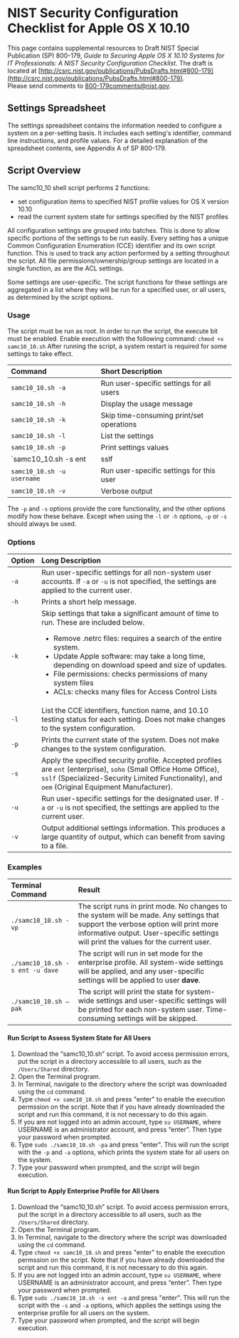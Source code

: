 # NIST Security Configuration Checklist for Apple OS X 10.10
This page contains supplemental resources to Draft NIST Special Publication (SP) 800-179, _Guide to Securing Apple OS X 10.10 Systems for IT Professionals: A NIST Security Configuration Checklist_. The draft is located at [http://csrc.nist.gov/publications/PubsDrafts.html#800-179](http://csrc.nist.gov/publications/PubsDrafts.html#800-179).  
Please send comments to 800-179comments@nist.gov.

## Settings Spreadsheet
The settings spreadsheet contains the information needed to configure a system on a per-setting basis. It includes each setting's identifier, command line instructions, and profile values. For a detailed explanation of the spreadsheet contents, see Appendix A of SP 800-179.

## Script Overview
The samc10_10 shell script performs 2 functions:

  * set configuration items to specified NIST profile values for OS X version 10.10  
  * read the current system state for settings specified by the NIST profiles

All configuration settings are grouped into batches. This is done to allow specific portions of the settings to be run easily. Every setting has a unique Common Configuration Enumeration (CCE) identifier and its own script function. This is used to track any action performed by a setting throughout the script. All file permissions/ownership/group settings are located in a single function, as are the ACL settings.

Some settings are user-specific. The script functions for these settings are aggregated in a list where they will be run for a specified user, or all users, as determined by the script options.


### Usage
The script must be run as root. In order to run the script, the execute bit must be enabled. Enable execution with the following command: `chmod +x samc10_10.sh` After running the script, a system restart is required for some settings to take effect. 

| Command                  | Short Description    |
|:-------------------------|:---------------------|
| `samc10_10.sh -a`          | Run user-specific settings for all users |
| `samc10_10.sh -h`          | Display the usage message            |
| `samc10_10.sh -k`          | Skip time-consuming print/set operations  |
| `samc10_10.sh -l`          | List the settings |
| `samc10_10.sh -p`          | Print settings values    |
| `samc10_10.sh -s ent | sslf | soho | oem` | Apply the chosen profile|
| `samc10_10.sh -u username` | Run user-specific settings for this user |
| `samc10_10.sh -v`          | Verbose output           |

The `-p` and `-s` options provide the core functionality, and the other options modify how these behave. Except when using the `-l` or `-h` options, `-p` or `-s` should always be used.

### Options

| Option | Long Description            |
|:-------|:----------------------------|
| `-a`     | Run user-specific settings for all non-system user accounts. If `-a` or `-u` is not specified, the settings are applied to the current user.                                                      |
| `-h`     | Prints a short help message.                            |
| `-k`     | Skip settings that take a significant amount of time to run. These are included below.<ul><li>Remove .netrc files: requires a search of the entire system.</li><li>Update Apple software: may take a long time, depending on download speed and size of updates.</li><li>File permissions: checks permissions of many system files</li><li>ACLs: checks many files for Access Control Lists</li></ul> |                     
| `-l`     | List the CCE identifiers, function name, and 10.10 testing status for each setting. Does not make changes to the system configuration.                                                     |
| `-p`     | Prints the current state of the system. Does not make changes to the system configuration.                |
| `-s`     | Apply the specified security profile. Accepted profiles are `ent` (enterprise), `soho` (Small Office Home Office), `sslf` (Specialized-Security Limited Functionality), and `oem` (Original Equipment Manufacturer).                                           | 
| `-u`     | Run user-specific settings for the designated user. If `-a` or `-u` is not specified, the settings are applied to the current user. |
| `-v`     | Output additional settings information. This produces a large quantity of output, which can benefit from saving to a file.                |



### Examples
| Terminal Command            | Result         |
|:--------------------------- |:-------------- |
| `./samc10_10.sh -vp`            | The script runs in print mode. No changes to the system will be made. Any settings that support the verbose option will print more informative output. User-specific settings will print the values for the current user.             |
| `./samc10_10.sh -s ent -u dave` | The script will run in set mode for the enterprise profile. All system-wide settings will be applied, and any user-specific settings will be applied to user __dave__.         |
| `./samc10_10.sh –pak`           | The script will print the state for system-wide settings and user-specific settings will be printed for each non-system user. Time-consuming settings will be skipped.        |


#### Run Script to Assess System State for All Users 

1.	Download the “samc10_10.sh” script. To avoid access permission errors, put the script in a directory accessible to all users, such as the `/Users/Shared` directory.
2.	Open the Terminal program.
3.	In Terminal, navigate to the directory where the script was downloaded using the `cd` command. 
4.	Type `chmod +x samc10_10.sh` and press "enter" to enable the execution permssion on the script. Note that if you have already downloaded the script and run this command, it is not necessary to do this again.
5.	If you are not logged into an admin account, type `su USERNAME`, where USERNAME is an administrator account, and press “enter”. Then type your password when prompted. 
6.	Type `sudo ./samc10_10.sh -pa` and press "enter". This will run the script with the `-p` and `-a` options, which prints the system state for all users on the system. 
7.	Type your password when prompted, and the script will begin execution.

#### Run Script to Apply Enterprise Profile for All Users

1.	Download the “samc10_10.sh” script. To avoid access permission errors, put the script in a directory accessible to all users, such as the `/Users/Shared` directory.
2.	Open the Terminal program.
3.	In Terminal, navigate to the directory where the script was downloaded using the `cd` command. 
4.	Type `chmod +x samc10_10.sh` and press "enter" to enable the execution permssion on the script. Note that if you have already downloaded the script and run this command, it is not necessary to do this again.
5.	If you are not logged into an admin account, type `su USERNAME`, where USERNAME is an administrator account, and press “enter”. Then type your password when prompted.
6.	Type `sudo ./samc10_10.sh -s ent -a` and press "enter". This will run the script with the `-s` and `-a` options, which applies the settings using the enterprise profile for all users on the system. 
7.	Type your password when prompted, and the script will begin execution.
